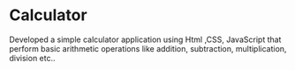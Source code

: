 # Calculator
Developed a simple calculator application using Html ,CSS, JavaScript that perform basic arithmetic operations like addition, subtraction, multiplication, division etc..
